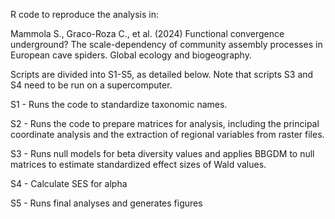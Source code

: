 R code to reproduce the analysis in:

Mammola S., Graco-Roza C.,  et al. (2024) Functional convergence underground? The scale-dependency of community assembly processes in European cave spiders. Global ecology and biogeography.

Scripts are divided into S1-S5, as detailed below. Note that scripts S3 and S4 need to be run on a supercomputer.

S1 - Runs the code to standardize taxonomic names.

S2 - Runs the code to prepare matrices for analysis, including the principal coordinate analysis and the extraction of regional variables from raster files. 

S3 - Runs null models for beta diversity values and applies BBGDM to null matrices to estimate standardized effect sizes of Wald values.

S4 - Calculate SES for alpha

S5 - Runs final analyses and generates figures
